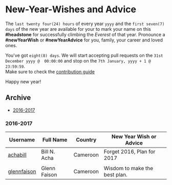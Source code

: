 # New-Year-Wishes and Advice

The `last twenty four(24) hours` of every year `yyyy` and the `first seven(7) days` of the new year are available for your to mark your name on this **#headstone** for successfully climbing the *Everest* of that year. Pronounce a **#newYearWish** or **#newYearAdvice** for you, family, your career and loved ones.

You've got `eight(8) days`. We will start accepting pull requests on the `31st December yyyy @  00:00:00` and stop on the `7th January, yyyy + 1 @ 23:59:59`.  
Make sure to check the [contribution guide](https://github.com/achabill/New-Year-Wishes/blob/master/contributing.md)

Happy new year!

## Archive

  - [2016-2017](#2016-2017)
  
### 2016-2017

| Username | Full Name | Country  | New Year Wish or Advice
| --- | --- | --- | --- |
|[achabill](https://github.com/achabill)|Bill N. Acha|Cameroon|Forget 2016, Plan for 2017
|     |     |     |     |
|[glennfaison](https://github.com/glennfaison)|Glenn Faison|Cameroon|Wisdom to make the best plan.
